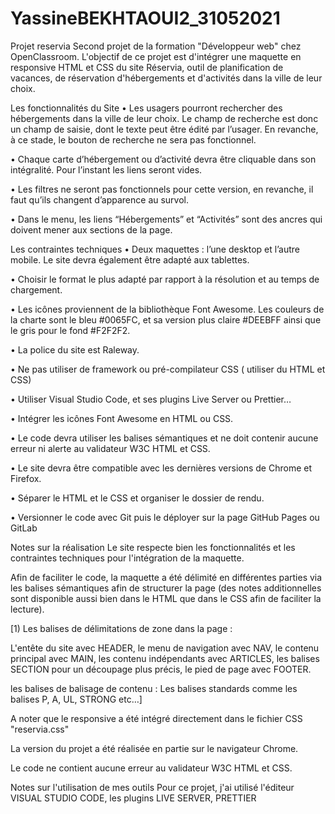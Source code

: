 # YassineBEKHTAOUI2_31052021
Projet reservia
Second projet de la formation "Développeur web" chez OpenClassroom. L'objectif de ce projet est d'intégrer une maquette en responsive HTML et CSS du site Réservia, outil de planification de vacances, de réservation d'hébergements et d'activités dans la ville de leur choix.

Les fonctionnalités du Site • Les usagers pourront rechercher des hébergements dans la ville de leur choix. Le champ de recherche est donc un champ de saisie, dont le texte peut être édité par l’usager. En revanche, à ce stade, le bouton de recherche ne sera pas fonctionnel.

• Chaque carte d’hébergement ou d’activité devra être cliquable dans son intégralité. Pour l’instant les liens seront vides.

• Les filtres ne seront pas fonctionnels pour cette version, en revanche, il faut qu’ils changent d’apparence au survol.

• Dans le menu, les liens “Hébergements” et “Activités” sont des ancres qui doivent mener aux sections de la page.

Les contraintes techniques • Deux maquettes : l’une desktop et l’autre mobile. Le site devra également être adapté aux tablettes.

• Choisir le format le plus adapté par rapport à la résolution et au temps de chargement.

• Les icônes proviennent de la bibliothèque Font Awesome. Les couleurs de la charte sont le bleu #0065FC, et sa version plus claire #DEEBFF ainsi que le gris pour le fond #F2F2F2.

• La police du site est Raleway.

• Ne pas utiliser de framework ou pré-compilateur CSS ( utiliser du HTML et CSS)

• Utiliser Visual Studio Code, et ses plugins Live Server ou Prettier…

• Intégrer les icônes Font Awesome en HTML ou CSS.

• Le code devra utiliser les balises sémantiques et ne doit contenir aucune erreur ni alerte au validateur W3C HTML et CSS.

• Le site devra être compatible avec les dernières versions de Chrome et Firefox.

• Séparer le HTML et le CSS et organiser le dossier de rendu.

• Versionner le code avec Git puis le déployer sur la page GitHub Pages ou GitLab

Notes sur la réalisation Le site respecte bien les fonctionnalités et les contraintes techniques pour l'intégration de la maquette.

Afin de faciliter le code, la maquette a été délimité en différentes parties via les balises sémantiques afin de structurer la page (des notes additionnelles sont disponible aussi bien dans le HTML que dans le CSS afin de faciliter la lecture).

[1) Les balises de délimitations de zone dans la page :

L'entête du site avec HEADER, le menu de navigation avec NAV, le contenu principal avec MAIN, les contenu indépendants avec ARTICLES, les balises SECTION pour un découpage plus précis, le pied de page avec FOOTER.

les balises de balisage de contenu :
Les balises standards comme les balises P, A, UL, STRONG etc…]

A noter que le responsive a été intégré directement dans le fichier CSS "reservia.css"

La version du projet a été réalisée en partie sur le navigateur Chrome.

Le code ne contient aucune erreur au validateur W3C HTML et CSS.



Notes sur l'utilisation de mes outils Pour ce projet, j'ai utilisé l'éditeur VISUAL STUDIO CODE, les plugins LIVE SERVER, PRETTIER
